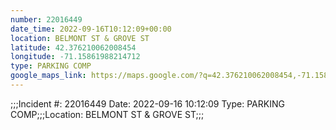 ```yaml
---
number: 22016449
date_time: 2022-09-16T10:12:09+00:00
location: BELMONT ST & GROVE ST
latitude: 42.376210062008454
longitude: -71.15861988214712
type: PARKING COMP
google_maps_link: https://maps.google.com/?q=42.376210062008454,-71.15861988214712
---
```


;;;Incident #: 22016449  Date: 2022-09-16 10:12:09   Type: PARKING COMP;;;Location: BELMONT ST & GROVE ST;;;
